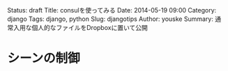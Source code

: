Status: draft
Title: consulを使ってみる
Date: 2014-05-19 09:00
Category: django
Tags: django, python
Slug: djangotips
Author: youske
Summary: 通常入用な個人的なファイルをDropboxに置いて公開

# シーンの制御